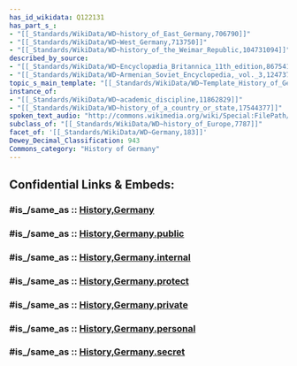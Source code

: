 ```yaml
---
has_id_wikidata: Q122131
has_part_s_:
- "[[_Standards/WikiData/WD~history_of_East_Germany,706790]]"
- "[[_Standards/WikiData/WD~West_Germany,713750]]"
- "[[_Standards/WikiData/WD~history_of_the_Weimar_Republic,104731094]]"
described_by_source:
- "[[_Standards/WikiData/WD~Encyclopædia_Britannica_11th_edition,867541]]"
- "[[_Standards/WikiData/WD~Armenian_Soviet_Encyclopedia,_vol._3,124737616]]"
topic_s_main_template: "[[_Standards/WikiData/WD~Template_History_of_Germany,6583378]]"
instance_of:
- "[[_Standards/WikiData/WD~academic_discipline,11862829]]"
- "[[_Standards/WikiData/WD~history_of_a_country_or_state,17544377]]"
spoken_text_audio: "http://commons.wikimedia.org/wiki/Special:FilePath/Wikipedia%20-%20History%20of%20Germany%20%28spoken%20by%20AI%20voice%29.mp3"
subclass_of: "[[_Standards/WikiData/WD~history_of_Europe,7787]]"
facet_of: '[[_Standards/WikiData/WD~Germany,183]]'
Dewey_Decimal_Classification: 943
Commons_category: "History of Germany"
---
```



## Confidential Links & Embeds: 

### #is_/same_as :: [History,Germany](/_Standards/Earth/Continent/Europe/Europe~Central/Germany/History,Germany.md) 

### #is_/same_as :: [History,Germany.public](/_public/Earth/Continent/Europe/Europe~Central/Germany/History,Germany.public.md) 

### #is_/same_as :: [History,Germany.internal](/_internal/Earth/Continent/Europe/Europe~Central/Germany/History,Germany.internal.md) 

### #is_/same_as :: [History,Germany.protect](/_protect/Earth/Continent/Europe/Europe~Central/Germany/History,Germany.protect.md) 

### #is_/same_as :: [History,Germany.private](/_private/Earth/Continent/Europe/Europe~Central/Germany/History,Germany.private.md) 

### #is_/same_as :: [History,Germany.personal](/_personal/Earth/Continent/Europe/Europe~Central/Germany/History,Germany.personal.md) 

### #is_/same_as :: [History,Germany.secret](/_secret/Earth/Continent/Europe/Europe~Central/Germany/History,Germany.secret.md)

